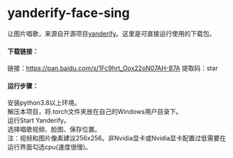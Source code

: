 # yanderify-face-sing
让图片唱歌，来源自开源项目[yanderify](https://github.com/dunnousername/yanderifier)。这里是可直接运行使用的下载包。
#### 下载链接：
链接：https://pan.baidu.com/s/1Fc9hrt_Oox22oN07AH-B7A
提取码：star
#### 运行步骤：
安装python3.8以上环境。  
解压本项目，将.torch文件夹放在自己的Windows用户目录下。  
运行Start Yanderify。  
选择唱歌视频、脸图、保存位置。  
注：视频和图片像素建议256x256。非Nvidia显卡或Nvidia显卡配置过低需要在运行界面勾选cpu(速度很慢)。
